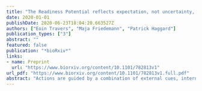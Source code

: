 ```yaml
---
title: "The Readiness Potential reflects expectation, not uncertainty, in the timing of action"
date: 2020-01-01
publishDate: 2020-06-23T18:04:20.663527Z
authors: ["Eoin Travers", "Maja Friedemann", "Patrick Haggard"]
publication_types: ["3"]
abstract: ""
featured: false
publication: "*bioRxiv*"
links:
- name: Preprint
  url: "https://www.biorxiv.org/content/10.1101/782813v1"
url_pdf: "https://www.biorxiv.org/content/10.1101/782813v1.full.pdf"
abstract: "Actions are guided by a combination of external cues, internal intentions and stored knowledge. Self-initiated voluntary actions, produced without any immediate external cue, may be preceded by a slow EEG Readiness Potential (RP) that progressively increases prior to action. The cognitive significance of this neural event is controversial. Some accounts link the RP to the fact that timing of voluntary actions is generated endogenously, without external constraints, and perhaps even randomly. Other accounts take the RP as reflecting the unique role of planning, therefore of temporal expectation, in voluntary actions. In many previous experiments, actions are both unconstrained by external cues, but also potentially involve preplanning and anticipation. To separate these factors, we developed a reinforcement learning paradigm where participants learned, through trial and error, the optimal time to act. If the RP reflects freedom from external constraint, its amplitude should be greater early in learning, when participants do not yet know the best time to act. Conversely, if the RP reflects planning, it should be greater later on, when participants have learned, and know in advance, the time of action. We found that RP amplitudes grew with learning, suggesting that this neural activity reflects planning and anticipation for the forthcoming action, rather than freedom from external constraint."
---
```



